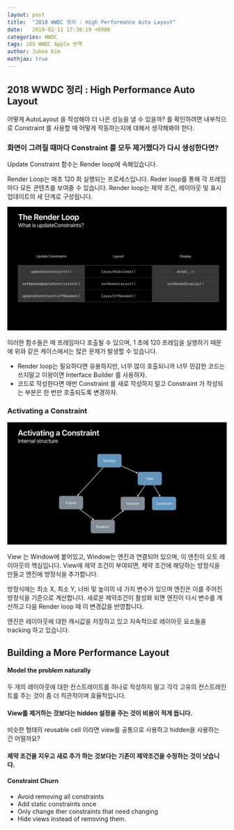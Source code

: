 ```yaml
---
layout: post
title:  "2018 WWDC 정리 : High Performance Auto Layout"
date:   2019-02-11 17:38:19 +0900
categories: WWDC
tags: iOS WWDC Apple 번역
author: Juhee Kim
mathjax: true
---
```


## 2018 WWDC 정리 : High Performance Auto Layout

어떻게 AutoLayout 을 작성해야 더 나은 성능을 낼 수 있을까? 를 확인하려면 내부적으로 Constraint 를 사용할 때 어떻게 작동하는지에 대해서 생각해봐야 한다.

### 화면이 그려질 때마다 Constraint 를 모두 제거했다가 다시 생성한다면?

Update Constraint 함수는 Render loop에 속해있습니다.

Render Loop는 매초 120 회 실행되는 프로세스입니다. Reder loop를 통해 각 프레임마다 모든 콘텐츠를 보여줄 수 있습니다. Render loop는 제약 조건, 레이아웃 및 표시 업데이트의 세 단계로 구성됩니다.

![image-20190218174254553](../images/image-20190218174254553.png)

이러한 함수들은 매 프레임마다 호출될 수 있으며, 1 초에 120 프레임을 실행하기 때문에 위와 같은 케이스에서는 많은 문제가 발생할 수 있습니다.

* Render loop는 필요하다면 유용하지만, 너무 많이 호출되니까 너무 민감한 코드는 쓰지말고 이왕이면 Interface Builder 를 사용하자.
* 코드로 작성한다면 매번 Constraint 를 새로 작성하지 말고 Constraint 가 작성되는 부분은 한 번만 호출되도록 변경하자.

### Activating a Constraint

![image-20190218174445490](../images/image-20190218174445490.png)

View 는 Window에 붙어있고, Window는 엔진과 연결되어 있으며, 이 엔진이 오토 레이아웃의 핵심입니다. View에 제약 조건이 부여되면, 제약 조건에 해당하는 방정식을 만들고 엔진에 방정식을 추가합니다.

 방정식에는 최소 X, 최소 Y, 너비 및 높이의 네 가지 변수가 있으며 엔진은 이를 주어진 방정식을 기준으로 계산합니다. 새로운 제약조건이 활성화 되면 엔진이 다시 변수를 계산하고 다음 Render loop 때 이 변경값을 반영합니다.

 엔진은 레이아웃에 대한 캐시값을 저장하고 있고 지속적으로 레이아웃 요소들을 tracking 하고 있습니다.

## Building a More Performance Layout

#### Model the problem naturally

두 개의 레이아웃에 대한 컨스트레이트를 하나로 작성하지 말고 각각 고유의 컨스트레인트를 주는 것이 좀 더 직관적이며 효율적입니다.

#### View를 제거하는 것보다는 hidden 설정을 주는 것이 비용이 적게 듭니다.

비슷한 형태의 reusable cell 이라면 view를 공통으로 사용하고 hidden을 사용하는 건 어떨까요?

#### 제약 조건을 지우고 새로 추가 하는 것보다는 기존이 제약조건을 수정하는 것이 낫습니다.

#### Constraint Churn

* Avoid removing all constraints
* Add static constraints once
* Only change ther constraints that need changing
* Hide views instead of removing them.
